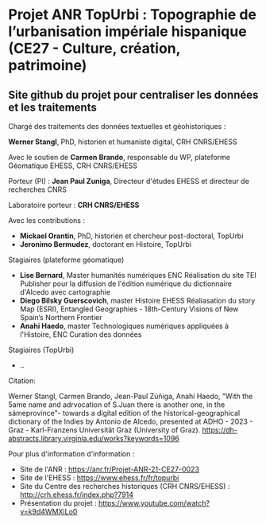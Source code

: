 # Projet ANR TopUrbi : Topographie de l’urbanisation impériale hispanique (CE27 - Culture, création, patrimoine)

## Site github du projet pour centraliser les données et les traitements

Chargé des traitements des données textuelles et géohistoriques : 

**Werner Stangl**, PhD, historien et humaniste digital, CRH CNRS/EHESS

Avec le soutien de **Carmen Brando**, responsable du WP, plateforme Géomatique EHESS, CRH CNRS/EHESS

Porteur (PI) : **Jean Paul Zuniga**, Directeur d'études EHESS et directeur de recherches CNRS

Laboratoire porteur : **CRH CNRS/EHESS**

Avec les contributions : 
- **Mickael Orantin**, PhD, historien et chercheur post-doctoral, TopUrbi
- **Jeronimo Bermudez**, doctorant en Histoire, TopUrbi

Stagiaires (plateforme géomatique)
- **Lise Bernard**, Master humanités numériques ENC
Réalisation du site TEI Publisher pour la diffusion de l'édition numérique du dictionnaire d'Alcedo avec cartographie
- **Diego Bilsky Guerscovich**, master Histoire EHESS
Réaliasation du story Map (ESRI), Entangled Geographies - 18th-Century Visions of New Spain’s Northern Frontier
- **Anahi Haedo**, master Technologiques numériques appliquées à l'Histoire, ENC
Curation des données

Stagiaires (TopUrbi)
- ..
  
Citation:

Werner Stangl, Carmen Brando, Jean-Paul Zúñiga, Anahi Haedo, "With the 5ame name and adrvocation of S.Juan there is another one, in the sámeprovince"- towards a digital edition of the historical-geographical dictionary of the Indies by Antonio de Alcedo, presented at ADHO - 2023 - Graz - Karl-Franzens Universität Graz (University of Graz). https://dh-abstracts.library.virginia.edu/works?keywords=1096 

Pour plus d'information d'information : 
- Site de l'ANR : https://anr.fr/Projet-ANR-21-CE27-0023
- Site de l'EHESS : https://www.ehess.fr/fr/topurbi 
- Site du Centre des recherches historiques (CRH CNRS/EHESS) : http://crh.ehess.fr/index.php?7914 
- Présentation du projet : https://www.youtube.com/watch?v=k9d4WMXiLo0 
